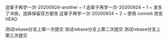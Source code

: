 这辈子再学一次-20200924-another ~ 1
这辈子再学一次-20200924 ~ 1 ~ 发生了冲突，选择保留双方更改
这辈子再学一次-20200924 ~ 2 ~ 使用 commit 改变 HEAD

测试rebase分支上第一次提交
测试rebase分支上第二次提交
测试rebase分支上第三次提交